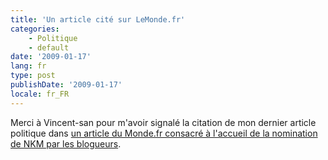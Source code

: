 ```yaml
---
title: 'Un article cité sur LeMonde.fr'
categories:
    - Politique
    - default
date: '2009-01-17'
lang: fr
type: post
publishDate: '2009-01-17'
locale: fr_FR
---
```


Merci à Vincent-san pour m'avoir signalé la citation de mon dernier article politique dans [un article du Monde.fr consacré à l'accueil de la nomination de NKM par les blogueurs](http://www.lemonde.fr/politique/article/2009/01/16/nkm-regrets-sur-les-blogs-ecolos-espoir-pour-les-technophiles_1143014_823448.html).